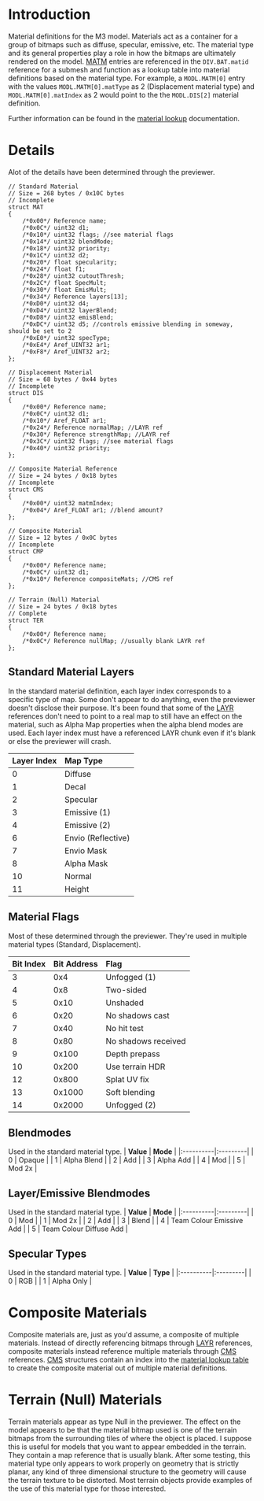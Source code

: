 # Introduction #

Material definitions for the M3 model. Materials act as a container for a group of bitmaps such as diffuse, specular, emissive, etc. The material type and its general properties play a role in how the bitmaps are ultimately rendered on the model. [MATM](MATM.md) entries are referenced in the `DIV.BAT.matid` reference for a submesh and function as a lookup table into material definitions based on the material type. For example, a `MODL.MATM[0]` entry with the values `MODL.MATM[0].matType` as 2 (Displacement material type) and `MODL.MATM[0].matIndex` as 2 would point to the the `MODL.DIS[2]` material definition.

Further information can be found in the [material lookup](MATM.md) documentation.

# Details #
Alot of the details have been determined through the previewer.

```
// Standard Material
// Size = 268 bytes / 0x10C bytes
// Incomplete
struct MAT
{
    /*0x00*/ Reference name;
    /*0x0C*/ uint32 d1;
    /*0x10*/ uint32 flags; //see material flags
    /*0x14*/ uint32 blendMode;
    /*0x18*/ uint32 priority;
    /*0x1C*/ uint32 d2;
    /*0x20*/ float specularity;
    /*0x24*/ float f1;
    /*0x28*/ uint32 cutoutThresh;
    /*0x2C*/ float SpecMult;
    /*0x30*/ float EmisMult;
    /*0x34*/ Reference layers[13];
    /*0xD0*/ uint32 d4;
    /*0xD4*/ uint32 layerBlend;
    /*0xD8*/ uint32 emisBlend;
    /*0xDC*/ uint32 d5; //controls emissive blending in someway, should be set to 2
    /*0xE0*/ uint32 specType;
    /*0xE4*/ Aref_UINT32 ar1;
    /*0xF8*/ Aref_UINT32 ar2;
};

// Displacement Material
// Size = 68 bytes / 0x44 bytes
// Incomplete
struct DIS
{
    /*0x00*/ Reference name;
    /*0x0C*/ uint32 d1;
    /*0x10*/ Aref_FLOAT ar1;
    /*0x24*/ Reference normalMap; //LAYR ref
    /*0x30*/ Reference strengthMap; //LAYR ref
    /*0x3C*/ uint32 flags; //see material flags
    /*0x40*/ uint32 priority;
};

// Composite Material Reference
// Size = 24 bytes / 0x18 bytes
// Incomplete
struct CMS
{
    /*0x00*/ uint32 matmIndex;
    /*0x04*/ Aref_FLOAT ar1; //blend amount?
};

// Composite Material
// Size = 12 bytes / 0x0C bytes
// Incomplete
struct CMP
{
    /*0x00*/ Reference name;
    /*0x0C*/ uint32 d1;
    /*0x10*/ Reference compositeMats; //CMS ref
};

// Terrain (Null) Material
// Size = 24 bytes / 0x18 bytes
// Complete
struct TER
{
    /*0x00*/ Reference name;
    /*0x0C*/ Reference nullMap; //usually blank LAYR ref
};

```

## Standard Material Layers ##
In the standard material definition, each layer index corresponds to a specific type of map. Some don't appear to do anything, even the previewer doesn't disclose their purpose. It's been found that some of the [LAYR](LAYR.md) references don't need to point to a real map to still have an effect on the material, such as Alpha Map properties when the alpha blend modes are used. Each layer index must have a referenced LAYR chunk even if it's blank or else the previewer will crash.

| **Layer Index** | **Map Type** |
|:----------------|:-------------|
| 0               | Diffuse      |
| 1               | Decal        |
| 2               | Specular     |
| 3               | Emissive (1) |
| 4               | Emissive (2) |
| 6               | Envio (Reflective) |
| 7               | Envio Mask   |
| 8               | Alpha Mask   |
| 10              | Normal       |
| 11              | Height       |

## Material Flags ##
Most of these determined through the previewer. They're used in multiple material types (Standard, Displacement).

| **Bit Index** | **Bit Address** | **Flag** |
|:--------------|:----------------|:---------|
| 3             | 0x4             | Unfogged (1) |
| 4             | 0x8             | Two-sided |
| 5             | 0x10            | Unshaded |
| 6             | 0x20            | No shadows cast |
| 7             | 0x40            | No hit test |
| 8             | 0x80            | No shadows received |
| 9             | 0x100           | Depth prepass |
| 10            | 0x200           | Use terrain HDR |
| 12            | 0x800           | Splat UV fix |
| 13            | 0x1000          | Soft blending |
| 14            | 0x2000          | Unfogged (2) |

## Blendmodes ##
Used in the standard material type.
| **Value** | **Mode** |
|:----------|:---------|
| 0         | Opaque   |
| 1         | Alpha Blend |
| 2         | Add      |
| 3         | Alpha Add |
| 4         | Mod      |
| 5         | Mod 2x   |

## Layer/Emissive Blendmodes ##
Used in the standard material type.
| **Value** | **Mode** |
|:----------|:---------|
| 0         | Mod      |
| 1         | Mod 2x   |
| 2         | Add      |
| 3         | Blend    |
| 4         | Team Colour Emissive Add |
| 5         | Team Colour Diffuse Add |

## Specular Types ##
Used in the standard material type.
| **Value** | **Type** |
|:----------|:---------|
| 0         | RGB      |
| 1         | Alpha Only |

# Composite Materials #
Composite materials are, just as you'd assume, a composite of multiple materials. Instead of directly referencing bitmaps through [LAYR](LAYR.md) references, composite materials instead reference multiple materials through [CMS](CMS.md) references. [CMS](CMS.md) structures contain an index into the [material lookup table](MATM.md) to create the composite material out of multiple material definitions.

# Terrain (Null) Materials #
Terrain materials appear as type Null in the previewer. The effect on the model appears to be that the material bitmap used is one of the terrain bitmaps from the surrounding tiles of where the object is placed. I suppose this is useful for models that you want to appear embedded in the terrain. They contain a map reference that is usually blank. After some testing, this material type only appears to work properly on geometry that is strictly planar, any kind of three dimensional structure to the geometry will cause the terrain texture to be distorted. Most terrain objects provide examples of the use of this material type for those interested.